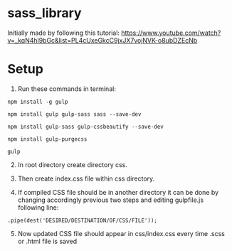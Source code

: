 # sass_library
Initially made by following this tutorial: https://www.youtube.com/watch?v=_kqN4hl9bGc&list=PL4cUxeGkcC9jxJX7vojNVK-o8ubDZEcNb

# Setup

1. Run these commands in terminal:

```
npm install -g gulp
```

```
npm install gulp gulp-sass sass --save-dev
```

```
npm install gulp-sass gulp-cssbeautify --save-dev
```

```
npm install gulp-purgecss
```

```
gulp
```

2. In root directory create directory css.

3. Then create index.css file within css directory.

4. If compiled CSS file should be in another directory it can be done by changing accordingly previous two steps and editing gulpfile.js following line:
```
.pipe(dest('DESIRED/DESTINATION/OF/CSS/FILE'));

```

5. Now updated CSS file should appear in css/index.css every time .scss or .html file is saved


